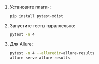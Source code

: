 1. Установите плагин:
    ```bash
    pip install pytest-xdist
    ```
    
2. Запустите тесты параллельно:
    ```bash
    pytest -n 4
    ```
    
3. Для Allure:
    ```bash
    pytest -n 4 --alluredir=allure-results
    allure serve allure-results
    ```